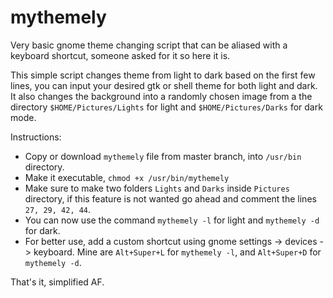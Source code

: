 # mythemely
Very basic gnome theme changing script that can be aliased with a keyboard shortcut, someone asked for it so here it is.

This simple script changes theme from light to dark based on the first few lines, you can input your desired gtk or shell theme for both light and dark. It also changes the background into a randomly chosen image from a the directory `$HOME/Pictures/Lights` for light and `$HOME/Pictures/Darks` for dark mode.



Instructions:
- Copy or download `mythemely` file from master branch, into `/usr/bin` directory.
- Make it executable, `chmod +x /usr/bin/mythemely`
- Make sure to make two folders `Lights` and `Darks` inside `Pictures` directory, if this feature is not wanted go ahead and comment the lines `27, 29, 42, 44`.
- You can now use the command `mythemely -l` for light and `mythemely -d` for dark.
- For better use, add a custom shortcut using gnome settings -> devices -> keyboard. 
  Mine are `Alt+Super+L` for `mythemely -l`, and `Alt+Super+D` for `mythemely -d`.


That's it, simplified AF.
